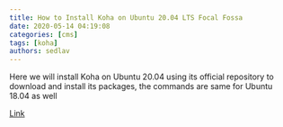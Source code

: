 ```yaml
---
title: How to Install Koha on Ubuntu 20.04 LTS Focal Fossa
date: 2020-05-14 04:19:08
categories: [cms]
tags: [koha]
authors: sedlav
---
```


Here we will install Koha on Ubuntu 20.04 using its official repository to download and install its packages, the commands are same for Ubuntu 18.04 as well

[Link](https://www.how2shout.com/how-to/install-koha-library-software-on-ubuntu-20-04-lts-focal-fossa.html)
